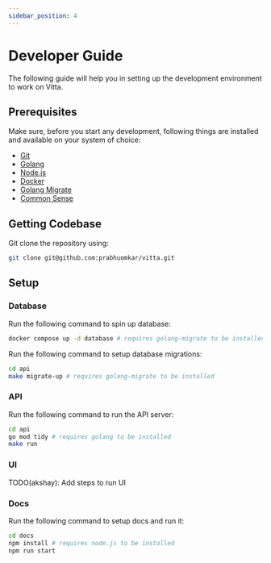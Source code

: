 ```yaml
---
sidebar_position: 4
---
```


# Developer Guide
The following guide will help you in setting up the development environment to work on Vitta.


## Prerequisites
Make sure, before you start any development, following things are installed and available on your system of choice:

- [Git](https://git-scm.com)
- [Golang](https://go.dev/doc/install)
- [Node.js](https://nodejs.org/en)
- [Docker](https://www.docker.com)
- [Golang Migrate](https://github.com/golang-migrate/migrate/blob/master/cmd/migrate/README.md)
- [Common Sense](https://en.wikipedia.org/wiki/Common_sense)

## Getting Codebase
Git clone the repository using:
```bash
git clone git@github.com:prabhuomkar/vitta.git
```

## Setup

### Database
Run the following command to spin up database:
```bash
docker compose up -d database # requires golang-migrate to be installed
```
Run the following command to setup database migrations:
```bash
cd api
make migrate-up # requires golang-migrate to be installed
```

### API
Run the following command to run the API server:
```bash
cd api
go mod tidy # requires golang to be installed
make run
```

### UI
TODO(akshay): Add steps to run UI

### Docs
Run the following command to setup docs and run it:
```bash
cd docs
npm install # requires node.js to be installed
npm run start
```
